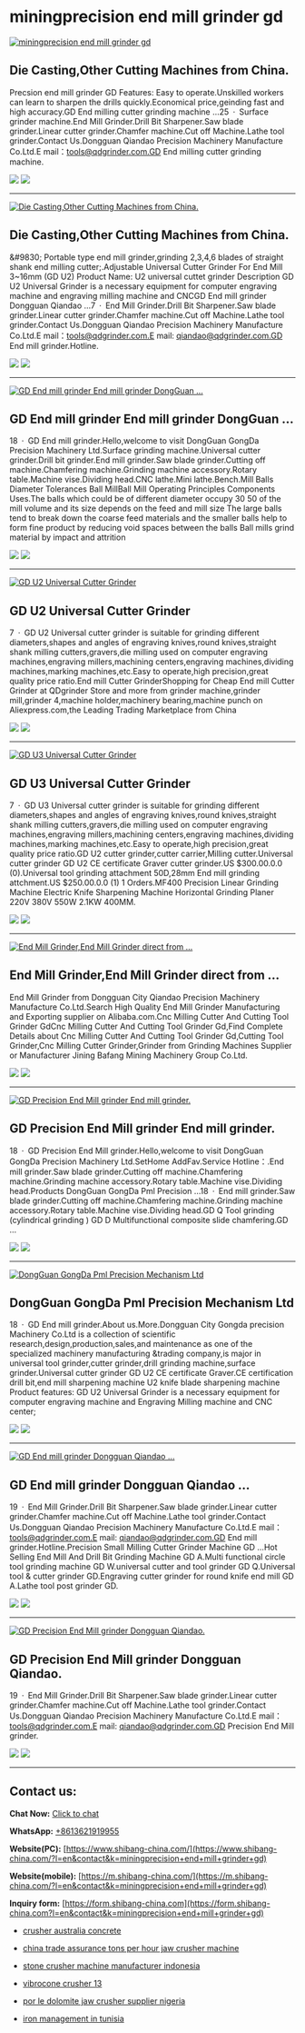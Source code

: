 # miningprecision end mill grinder gd

<a href="https://swt.shibang-china.com/?l=en&img&k=miningprecision+end+mill+grinder+gd" target="_blank">![miningprecision end mill grinder gd](http://static.shibang-china.com/all-800x300/1024.jpg)</a>

## Die Casting,Other Cutting Machines from China.
Precsion end mill grinder GD Features: Easy to operate.Unskilled workers can learn to sharpen the drills quickly.Economical price,geinding fast and high accuracy.GD End milling cutter grinding machine …25&ensp;&#0183;&ensp;Surface grinder machine.End Mill Grinder.Drill Bit Sharpener.Saw blade grinder.Linear cutter grinder.Chamfer machine.Cut off Machine.Lathe tool grinder.Contact Us.Dongguan Qiandao Precision Machinery Manufacture Co.Ltd.E mail：tools@qdgrinder.com.GD End milling cutter grinding machine.


<a href="https://whatsapp.shibangsoft.com/WhatsApp.php" target="_blank" title="WhatsApp">![](http://static.shibang-china.com/icon/whatsapp.png)</a> <a href="https://swt.shibang-china.com/?l=en&icon&k=miningprecision+end+mill+grinder+gd" target="_blank">![](http://static.shibang-china.com/icon/chat-en.png)</a>

---

<a href="https://swt.shibang-china.com/?l=en&img&k=miningprecision+end+mill+grinder+gd" target="_blank">![Die Casting,Other Cutting Machines from China.](http://static.shibang-china.com/all-800x300/956.jpg)</a>

## Die Casting,Other Cutting Machines from China.
&amp;#9830; Portable type end mill grinder,grinding 2,3,4,6 blades of straight shank end milling cutter;.Adjustable Universal Cutter Grinder For End Mill 3~16mm (GD U2) Product Name: U2 universal cuttet grinder Description GD U2 Universal Grinder is a necessary equipment for computer engraving machine and engraving milling machine and CNCGD End mill grinder Dongguan Qiandao …7&ensp;&#0183;&ensp;End Mill Grinder.Drill Bit Sharpener.Saw blade grinder.Linear cutter grinder.Chamfer machine.Cut off Machine.Lathe tool grinder.Contact Us.Dongguan Qiandao Precision Machinery Manufacture Co.Ltd.E mail：tools@qdgrinder.com.E mail: qiandao@qdgrinder.com.GD End mill grinder.Hotline.


<a href="https://whatsapp.shibangsoft.com/WhatsApp.php" target="_blank" title="WhatsApp">![](http://static.shibang-china.com/icon/whatsapp.png)</a> <a href="https://swt.shibang-china.com/?l=en&icon&k=miningprecision+end+mill+grinder+gd" target="_blank">![](http://static.shibang-china.com/icon/chat-en.png)</a>

---

<a href="https://swt.shibang-china.com/?l=en&img&k=miningprecision+end+mill+grinder+gd" target="_blank">![GD End mill grinder End mill grinder DongGuan …](http://static.shibang-china.com/all-800x300/94.jpg)</a>

## GD End mill grinder End mill grinder DongGuan …
18&ensp;&#0183;&ensp;GD End mill grinder.Hello,welcome to visit DongGuan GongDa Precision Machinery Ltd.Surface grinding machine.Universal cutter grinder.Drill bit grinder.End mill grinder.Saw blade grinder.Cutting off machine.Chamfering machine.Grinding machine accessory.Rotary table.Machine vise.Dividing head.CNC lathe.Mini lathe.Bench.Mill Balls Diameter Tolerances Ball MillBall Mill Operating Principles Components Uses.The balls which could be of different diameter occupy 30 50 of the mill volume and its size depends on the feed and mill size The large balls tend to break down the coarse feed materials and the smaller balls help to form fine product by reducing void spaces between the balls Ball mills grind material by impact and attrition


<a href="https://whatsapp.shibangsoft.com/WhatsApp.php" target="_blank" title="WhatsApp">![](http://static.shibang-china.com/icon/whatsapp.png)</a> <a href="https://swt.shibang-china.com/?l=en&icon&k=miningprecision+end+mill+grinder+gd" target="_blank">![](http://static.shibang-china.com/icon/chat-en.png)</a>

---

<a href="https://swt.shibang-china.com/?l=en&img&k=miningprecision+end+mill+grinder+gd" target="_blank">![GD U2 Universal Cutter Grinder](http://static.shibang-china.com/all-800x300/1522.jpg)</a>

## GD U2 Universal Cutter Grinder
7&ensp;&#0183;&ensp;GD U2 Universal cutter grinder is suitable for grinding different diameters,shapes and angles of engraving knives,round knives,straight shank milling cutters,gravers,die milling used on computer engraving machines,engraving millers,machining centers,engraving machines,dividing machines,marking machines,etc.Easy to operate,high precision,great quality price ratio.End mill Cutter GrinderShopping for Cheap End mill Cutter Grinder at QDgrinder Store and more from grinder machine,grinder mill,grinder 4,machine holder,machinery bearing,machine punch on Aliexpress.com,the Leading Trading Marketplace from China


<a href="https://whatsapp.shibangsoft.com/WhatsApp.php" target="_blank" title="WhatsApp">![](http://static.shibang-china.com/icon/whatsapp.png)</a> <a href="https://swt.shibang-china.com/?l=en&icon&k=miningprecision+end+mill+grinder+gd" target="_blank">![](http://static.shibang-china.com/icon/chat-en.png)</a>

---

<a href="https://swt.shibang-china.com/?l=en&img&k=miningprecision+end+mill+grinder+gd" target="_blank">![GD U3 Universal Cutter Grinder](http://static.shibang-china.com/all-800x300/841.jpg)</a>

## GD U3 Universal Cutter Grinder
7&ensp;&#0183;&ensp;GD U3 Universal cutter grinder is suitable for grinding different diameters,shapes and angles of engraving knives,round knives,straight shank milling cutters,gravers,die milling used on computer engraving machines,engraving millers,machining centers,engraving machines,dividing machines,marking machines,etc.Easy to operate,high precision,great quality price ratio.GD U2 cutter grinder,cutter carrier,Milling cutter.Universal cutter grinder GD U2 CE certificate Graver cutter grinder.US $300.00.0.0 (0).Universal tool grinding attachment 50D,28mm End mill grinding attchment.US $250.00.0.0 (1) 1 Orders.MF400 Precision Linear Grinding Machine Electric Knife Sharpening Machine Horizontal Grinding Planer 220V 380V 550W 2.1KW 400MM.


<a href="https://whatsapp.shibangsoft.com/WhatsApp.php" target="_blank" title="WhatsApp">![](http://static.shibang-china.com/icon/whatsapp.png)</a> <a href="https://swt.shibang-china.com/?l=en&icon&k=miningprecision+end+mill+grinder+gd" target="_blank">![](http://static.shibang-china.com/icon/chat-en.png)</a>

---

<a href="https://swt.shibang-china.com/?l=en&img&k=miningprecision+end+mill+grinder+gd" target="_blank">![End Mill Grinder,End Mill Grinder direct from …](http://static.shibang-china.com/all-800x300/687.jpg)</a>

## End Mill Grinder,End Mill Grinder direct from …
End Mill Grinder from Dongguan City Qiandao Precision Machinery Manufacture Co.Ltd.Search High Quality End Mill Grinder Manufacturing and Exporting supplier on Alibaba.com.Cnc Milling Cutter And Cutting Tool Grinder GdCnc Milling Cutter And Cutting Tool Grinder Gd,Find Complete Details about Cnc Milling Cutter And Cutting Tool Grinder Gd,Cutting Tool Grinder,Cnc Milling Cutter Grinder,Grinder from Grinding Machines Supplier or Manufacturer Jining Bafang Mining Machinery Group Co.Ltd.


<a href="https://whatsapp.shibangsoft.com/WhatsApp.php" target="_blank" title="WhatsApp">![](http://static.shibang-china.com/icon/whatsapp.png)</a> <a href="https://swt.shibang-china.com/?l=en&icon&k=miningprecision+end+mill+grinder+gd" target="_blank">![](http://static.shibang-china.com/icon/chat-en.png)</a>

---

<a href="https://swt.shibang-china.com/?l=en&img&k=miningprecision+end+mill+grinder+gd" target="_blank">![GD Precision End Mill grinder End mill grinder.](http://static.shibang-china.com/all-800x300/539.jpg)</a>

## GD Precision End Mill grinder End mill grinder.
18&ensp;&#0183;&ensp;GD Precision End Mill grinder.Hello,welcome to visit DongGuan GongDa Precision Machinery Ltd.SetHome AddFav.Service Hotline：.End mill grinder.Saw blade grinder.Cutting off machine.Chamfering machine.Grinding machine accessory.Rotary table.Machine vise.Dividing head.Products DongGuan GongDa Pml Precision …18&ensp;&#0183;&ensp;End mill grinder.Saw blade grinder.Cutting off machine.Chamfering machine.Grinding machine accessory.Rotary table.Machine vise.Dividing head.GD Q Tool grinding (cylindrical grinding ) GD D Multifunctional composite slide chamfering.GD …


<a href="https://whatsapp.shibangsoft.com/WhatsApp.php" target="_blank" title="WhatsApp">![](http://static.shibang-china.com/icon/whatsapp.png)</a> <a href="https://swt.shibang-china.com/?l=en&icon&k=miningprecision+end+mill+grinder+gd" target="_blank">![](http://static.shibang-china.com/icon/chat-en.png)</a>

---

<a href="https://swt.shibang-china.com/?l=en&img&k=miningprecision+end+mill+grinder+gd" target="_blank">![DongGuan GongDa Pml Precision Mechanism Ltd](http://static.shibang-china.com/all-800x300/33.jpg)</a>

## DongGuan GongDa Pml Precision Mechanism Ltd
18&ensp;&#0183;&ensp;GD End mill grinder.About us.More.Dongguan City Gongda precision Machinery Co.Ltd is a collection of scientific research,design,production,sales,and maintenance as one of the specialized machinery manufacturing &amp;trading company,is major in universal tool grinder,cutter grinder,drill grinding machine,surface grinder.Universal cutter grinder GD U2 CE certificate Graver.CE certification drill bit,end mill sharpening machine U2 knife blade sharpening machine Product features: GD U2 Universal Grinder is a necessary equipment for computer engraving machine and Engraving Milling machine and CNC center;


<a href="https://whatsapp.shibangsoft.com/WhatsApp.php" target="_blank" title="WhatsApp">![](http://static.shibang-china.com/icon/whatsapp.png)</a> <a href="https://swt.shibang-china.com/?l=en&icon&k=miningprecision+end+mill+grinder+gd" target="_blank">![](http://static.shibang-china.com/icon/chat-en.png)</a>

---

<a href="https://swt.shibang-china.com/?l=en&img&k=miningprecision+end+mill+grinder+gd" target="_blank">![GD End mill grinder Dongguan Qiandao …](http://static.shibang-china.com/all-800x300/702.jpg)</a>

## GD End mill grinder Dongguan Qiandao …
19&ensp;&#0183;&ensp;End Mill Grinder.Drill Bit Sharpener.Saw blade grinder.Linear cutter grinder.Chamfer machine.Cut off Machine.Lathe tool grinder.Contact Us.Dongguan Qiandao Precision Machinery Manufacture Co.Ltd.E mail：tools@qdgrinder.com.E mail: qiandao@qdgrinder.com.GD End mill grinder.Hotline.Precision Small Milling Cutter Grinder Machine GD …Hot Selling End Mill And Drill Bit Grinding Machine GD A.Multi functional circle tool grinding machine GD W.universal cutter and tool grinder GD Q.Universal tool &amp; cutter grinder GD.Engraving cutter grinder for round knife end mill GD A.Lathe tool post grinder GD.


<a href="https://whatsapp.shibangsoft.com/WhatsApp.php" target="_blank" title="WhatsApp">![](http://static.shibang-china.com/icon/whatsapp.png)</a> <a href="https://swt.shibang-china.com/?l=en&icon&k=miningprecision+end+mill+grinder+gd" target="_blank">![](http://static.shibang-china.com/icon/chat-en.png)</a>

---

<a href="https://swt.shibang-china.com/?l=en&img&k=miningprecision+end+mill+grinder+gd" target="_blank">![GD Precision End Mill grinder Dongguan Qiandao.](http://static.shibang-china.com/all-800x300/114.jpg)</a>

## GD Precision End Mill grinder Dongguan Qiandao.
19&ensp;&#0183;&ensp;End Mill Grinder.Drill Bit Sharpener.Saw blade grinder.Linear cutter grinder.Chamfer machine.Cut off Machine.Lathe tool grinder.Contact Us.Dongguan Qiandao Precision Machinery Manufacture Co.Ltd.E mail：tools@qdgrinder.com.E mail: qiandao@qdgrinder.com.GD Precision End Mill grinder.

<a href="https://whatsapp.shibangsoft.com/WhatsApp.php" target="_blank" title="WhatsApp">![](http://static.shibang-china.com/icon/whatsapp.png)</a> <a href="https://swt.shibang-china.com/?l=en&icon&k=miningprecision+end+mill+grinder+gd" target="_blank">![](http://static.shibang-china.com/icon/chat-en.png)</a>

---
## Contact us:

**Chat Now:** [Click to chat](https://swt.shibang-china.com?l=en&contact&k=miningprecision+end+mill+grinder+gd)

**WhatsApp:**  [+8613621919955](https://whatsapp.shibangsoft.com/WhatsApp.php)

**Website(PC):** [https://www.shibang-china.com/](https://www.shibang-china.com/?l=en&contact&k=miningprecision+end+mill+grinder+gd)

**Website(mobile):** [https://m.shibang-china.com/](https://m.shibang-china.com/?l=en&contact&k=miningprecision+end+mill+grinder+gd)

**Inquiry form:** [https://form.shibang-china.com](https://form.shibang-china.com?l=en&contact&k=miningprecision+end+mill+grinder+gd)

* [crusher australia concrete](../147/crusher%20australia%20concrete.md)

* [china trade assurance tons per hour jaw crusher machine](../147/china%20trade%20assurance%20tons%20per%20hour%20jaw%20crusher%20machine.md)

* [stone crusher machine manufacturer indonesia](../150/stone%20crusher%20machine%20manufacturer%20indonesia.md)

* [vibrocone crusher 13](../144/vibrocone%20crusher%2013.md)

* [por le dolomite jaw crusher supplier nigeria](../147/por%20le%20dolomite%20jaw%20crusher%20supplier%20nigeria.md)

* [iron management in tunisia](../150/iron%20management%20in%20tunisia.md)